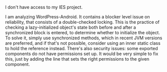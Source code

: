 I don't have access to my IES project.

I am analyzing WordPress-Android.
It contains a blocker level issue on reliability, that consists of a double-checked locking. This is the practice of checking a lazy-initialized object's state both before and after a synchronized block is entered, to determine whether to initialize the object. To solve it, simply use synchronized methods, which in recent JVM versions are preferred, and if that's not possible, consider using an inner static class to hold the reference instead.
There's also security issues: some exported components do not have permissions set up. It would be very simple to fix this, just by adding the line that sets the right permissions to the given component.
